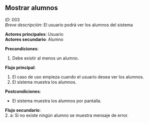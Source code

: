 ## Mostrar alumnos  
*ID*: 003  
*Breve descripción*: El usuario podrá ver los alumnos del sistema  

  **Actores principales**: Usuario  
**Actores secundario**: Alumno  

  **Precondiciones**:  
  1. Debe existir al menos un alumno.  


  **Flujo principal**:  
  1. El caso de uso empieza cuando el usuario desea ver los alumnos.  
  2. El sistema muestra los alumnos.  


  **Postcondiciones**:  
  * El sistema muestra los alumnos por pantalla.  


  **Flujo secundario**:  
  2. a: Si no existe ningún alumno se muestra mensaje de error.
